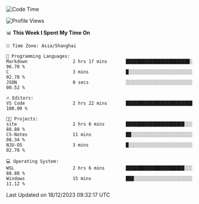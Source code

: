 <!--START_SECTION:waka-->
![Code Time](http://img.shields.io/badge/Code%20Time-1%2C432%20hrs%2048%20mins-blue)

![Profile Views](http://img.shields.io/badge/Profile%20Views-1-blue)

📊 **This Week I Spent My Time On** 

```text
🕑︎ Time Zone: Asia/Shanghai

💬 Programming Languages: 
Markdown                 2 hrs 17 mins       ████████████████████████░   96.70 % 
C                        3 mins              █░░░░░░░░░░░░░░░░░░░░░░░░   02.78 % 
JSON                     0 secs              ░░░░░░░░░░░░░░░░░░░░░░░░░   00.52 % 

🔥 Editors: 
VS Code                  2 hrs 22 mins       █████████████████████████   100.00 % 

🐱‍💻 Projects: 
site                     2 hrs 6 mins        ██████████████████████░░░   88.88 % 
CS-Notes                 11 mins             ██░░░░░░░░░░░░░░░░░░░░░░░   08.34 % 
NJU-OS                   3 mins              █░░░░░░░░░░░░░░░░░░░░░░░░   02.78 % 

💻 Operating System: 
WSL                      2 hrs 6 mins        ██████████████████████░░░   88.88 % 
Windows                  15 mins             ███░░░░░░░░░░░░░░░░░░░░░░   11.12 % 
```


 Last Updated on 18/12/2023 09:32:17 UTC
<!--END_SECTION:waka-->